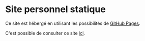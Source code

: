 # Site personnel statique

Ce site est hébergé en utilisant les possibilités de [GitHub Pages](https://pages.github.com/).

C'est possible de consulter ce site [ici](https://fredericgaudreau.github.io/).